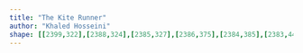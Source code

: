 ```yaml
---
title: "The Kite Runner"
author: "Khaled Hosseini"
shape: [[2399,322],[2388,324],[2385,327],[2386,375],[2384,385],[2383,444],[2385,567],[2384,690],[2392,695],[2427,695],[2435,692],[2437,690],[2438,664],[2436,553],[2437,510],[2435,328],[2423,324],[2401,322]]
---
```

